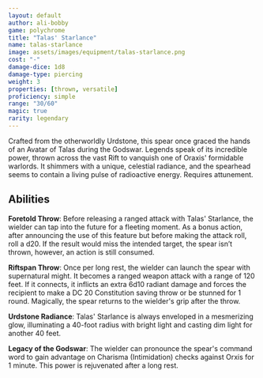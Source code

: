 ```yaml
---
layout: default
author: ali-bobby
game: polychrome
title: "Talas' Starlance"
name: talas-starlance
image: assets/images/equipment/talas-starlance.png
cost: "-"
damage-dice: 1d8
damage-type: piercing
weight: 3
properties: [thrown, versatile]
proficiency: simple
range: "30/60"
magic: true
rarity: legendary
---
```


Crafted from the otherworldly Urdstone, this spear once graced the hands of an Avatar of Talas during the Godswar. Legends speak of its incredible power, thrown across the vast Rift to vanquish one of Oraxis' formidable warlords. It shimmers with a unique, celestial radiance, and the spearhead seems to contain a living pulse of radioactive energy. Requires attunement.

## Abilities

**Foretold Throw**: Before releasing a ranged attack with Talas' Starlance, the wielder can tap into the future for a fleeting moment. As a bonus action, after announcing the use of this feature but before making the attack roll, roll a d20. If the result would miss the intended target, the spear isn’t thrown, however, an action is still consumed.

**Riftspan Throw**: Once per long rest, the wielder can launch the spear with supernatural might. It becomes a ranged weapon attack with a range of 120 feet. If it connects, it inflicts an extra 6d10 radiant damage and forces the recipient to make a DC 20 Constitution saving throw or be stunned for 1 round. Magically, the spear returns to the wielder's grip after the throw.

**Urdstone Radiance**: Talas' Starlance is always enveloped in a mesmerizing glow, illuminating a 40-foot radius with bright light and casting dim light for another 40 feet.

**Legacy of the Godswar**: The wielder can pronounce the spear's command word to gain advantage on Charisma (Intimidation) checks against Orxis for 1 minute. This power is rejuvenated after a long rest.